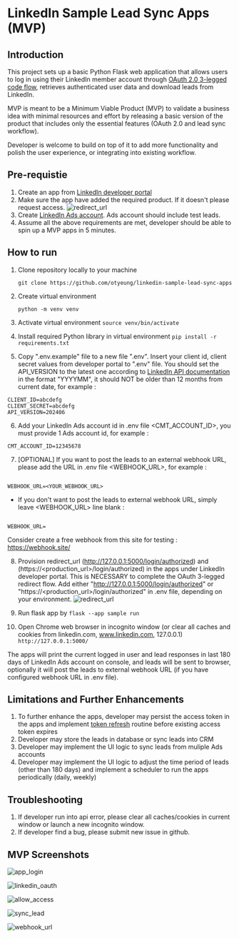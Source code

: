 # LinkedIn Sample Lead Sync Apps (MVP)

## Introduction

This project sets up a basic Python Flask web application that allows users to log in using their LinkedIn member account through [OAuth 2.0 3-legged code flow](https://learn.microsoft.com/en-gb/linkedin/shared/authentication/authorization-code-flow?context=linkedin%2Fcontext&tabs=HTTPS1), retrieves authenticated user data and download leads from LinkedIn.

MVP is meant to be a Minimum Viable Product (MVP) to validate a business idea with minimal resources and effort by releasing a basic version of the product that includes only the essential features (OAuth 2.0 and lead sync workflow).

Developer is welcome to build on top of it to add more functionality and polish the user experience, or integrating into existing workflow.

## Pre-requistie

1. Create an app from [LinkedIn developer portal](https://developer.linkedin.com)
2. Make sure the app have added the required product. If it doesn't please request access. ![redirect_url](screenshots/lead_sync_api.png)
3. Create [LinkedIn Ads account](https://www.linkedin.com/help/linkedin/answer/a426102/create-an-ad-account-in-campaign-manager-as-a-new-advertiser). Ads account should include test leads.
4. Assume all the above requirements are met, developer should be able to spin up a MVP apps in 5 minutes.

## How to run

1. Clone repository locally to your machine

   `git clone https://github.com/otyeung/linkedin-sample-lead-sync-apps`

2. Create virtual environment

   `python -m venv venv`

3. Activate virtual environment
   `source venv/bin/activate`

4. Install required Python library in virtual environment
   `pip install -r requirements.txt`

5. Copy ".env.example" file to a new file ".env". Insert your client id, client secret values from developer portal to ".env" file. You should set the API_VERSION to the latest one according to [LinkedIn API documentation](https://learn.microsoft.com/en-us/linkedin/marketing/versioning?view=li-lms-2024-06) in the format "YYYYMM", it should NOT be older than 12 months from current date, for example :

```
CLIENT_ID=abcdefg
CLIENT_SECRET=abcdefg
API_VERSION=202406
```

6. Add your LinkedIn Ads account id in .env file <CMT_ACCOUNT_ID>, you must provide 1 Ads account id, for example :

```
CMT_ACCOUNT_ID=12345678
```

7. [OPTIONAL] If you want to post the leads to an external webhook URL, please add the URL in .env file <WEBHOOK_URL>, for example :

```

WEBHOOK_URL=<YOUR_WEBHOOK_URL>

```

- If you don't want to post the leads to external webhook URL, simply leave <WEBHOOK_URL> line blank :

```

WEBHOOK_URL=

```

Consider create a free webhook from this site for testing : https://webhook.site/

8. Provision redirect_url (http://127.0.0.1:5000/login/authorized) and (https://<production_url>/login/authorized) in the apps under LinkedIn developer portal. This is NECESSARY to complete the OAuth 3-legged redirect flow. Add either "http://127.0.0.1:5000/login/authorized" or "https://<production_url>/login/authorized" in .env file, depending on your environment.
   ![redirect_url](screenshots/redirect_url.png)

9. Run flask app by
   `flask --app sample run`

10. Open Chrome web browser in incognito window (or clear all caches and cookies from linkedin.com, www.linkedin.com, 127.0.0.1)
    `http://127.0.0.1:5000/`

The apps will print the current logged in user and lead responses in last 180 days of LinkedIn Ads account on console, and leads will be sent to browser, optionally it will post the leads to external webhook URL (if you have configured webhook URL in .env file).

## Limitations and Further Enhancements

1. To further enhance the apps, developer may persist the access token in the apps and implement [token refresh](https://learn.microsoft.com/en-gb/linkedin/shared/authentication/authorization-code-flow?context=linkedin%2Fcontext&tabs=HTTPS1#step-5-refresh-access-token) routine before existing access token expires
2. Developer may store the leads in database or sync leads into CRM
3. Developer may implement the UI logic to sync leads from muliple Ads accounts
4. Developer may implement the UI logic to adjust the time period of leads (other than 180 days) and implement a scheduler to run the apps periodically (daily, weekly)

## Troubleshooting

1. If developer run into api error, please clear all caches/cookies in current window or launch a new incognito window.
2. If developer find a bug, please submit new issue in github.

## MVP Screenshots

![app_login](screenshots/app_login.png)

![linkedin_oauth](screenshots/linkedin_oauth.png)

![allow_access](screenshots/allow_access.png)

![sync_lead](screenshots/sync_lead.png)

![webhook_url](screenshots/webhook%20url.png)
